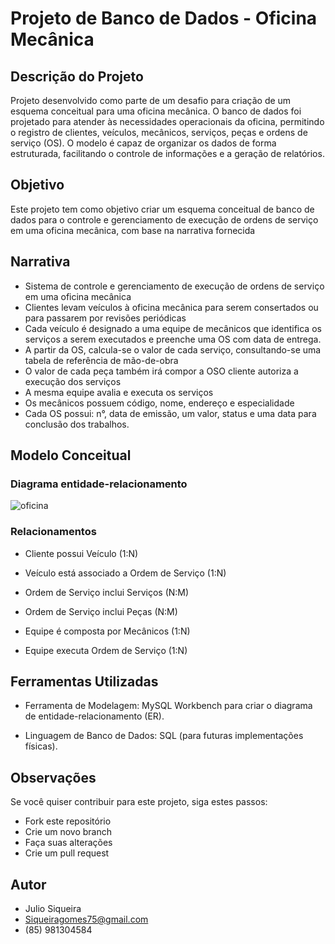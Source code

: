 # Projeto de Banco de Dados - Oficina Mecânica

## Descrição do Projeto
Projeto desenvolvido como parte de um desafio para criação de um esquema conceitual para uma oficina mecânica.
O banco de dados foi projetado para atender às necessidades operacionais da oficina, permitindo o registro de clientes, veículos, mecânicos, serviços, peças e ordens de serviço (OS).
O modelo é capaz de organizar os dados de forma estruturada, facilitando o controle de informações e a geração de relatórios.

## Objetivo
Este projeto tem como objetivo criar um esquema conceitual de banco de dados para o controle e gerenciamento de execução de ordens de serviço em uma oficina mecânica,  com base na narrativa fornecida

## Narrativa

* Sistema de controle e gerenciamento de execução de ordens de serviço em uma oficina mecânica
* Clientes levam veículos à oficina mecânica para serem consertados ou para passarem por revisões  periódicas
* Cada veículo é designado a uma equipe de mecânicos que identifica os serviços a serem executados e preenche uma OS com data de entrega.
* A partir da OS, calcula-se o valor de cada serviço, consultando-se uma tabela de referência de mão-de-obra
* O valor de cada peça também irá compor a OSO cliente autoriza a execução dos serviços
* A mesma equipe avalia e executa os serviços
* Os mecânicos possuem código, nome, endereço e especialidade
* Cada OS possui: n°, data de emissão, um valor, status e uma data para conclusão dos trabalhos.

## Modelo Conceitual
###  Diagrama entidade-relacionamento

![oficina](https://github.com/user-attachments/assets/4128e479-d410-46db-8f71-b9e3e696cfde)


###  Relacionamentos

* Cliente possui Veículo (1:N)

* Veículo está associado a Ordem de Serviço (1:N)

* Ordem de Serviço inclui Serviços (N:M)

* Ordem de Serviço inclui Peças (N:M)

* Equipe é composta por Mecânicos (1:N)

* Equipe executa Ordem de Serviço (1:N)

## Ferramentas Utilizadas

* Ferramenta de Modelagem: MySQL Workbench para criar o diagrama de entidade-relacionamento (ER).

* Linguagem de Banco de Dados: SQL (para futuras implementações físicas).


## Observações
Se você quiser contribuir para este projeto, siga estes passos:

* Fork este repositório
* Crie um novo branch
* Faça suas alterações
* Crie um pull request

## Autor
* Julio Siqueira
* Siqueiragomes75@gmail.com
* (85) 981304584

